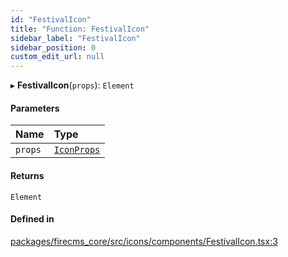 ```yaml
---
id: "FestivalIcon"
title: "Function: FestivalIcon"
sidebar_label: "FestivalIcon"
sidebar_position: 0
custom_edit_url: null
---
```


▸ **FestivalIcon**(`props`): `Element`

#### Parameters

| Name | Type |
| :------ | :------ |
| `props` | [`IconProps`](../types/IconProps.md) |

#### Returns

`Element`

#### Defined in

[packages/firecms_core/src/icons/components/FestivalIcon.tsx:3](https://github.com/FireCMSco/firecms/blob/d45f3739/packages/firecms_core/src/icons/components/FestivalIcon.tsx#L3)
